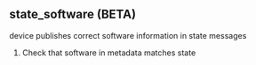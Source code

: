 
## state_software (BETA)

device publishes correct software information in state messages

1. Check that software in metadata matches state
